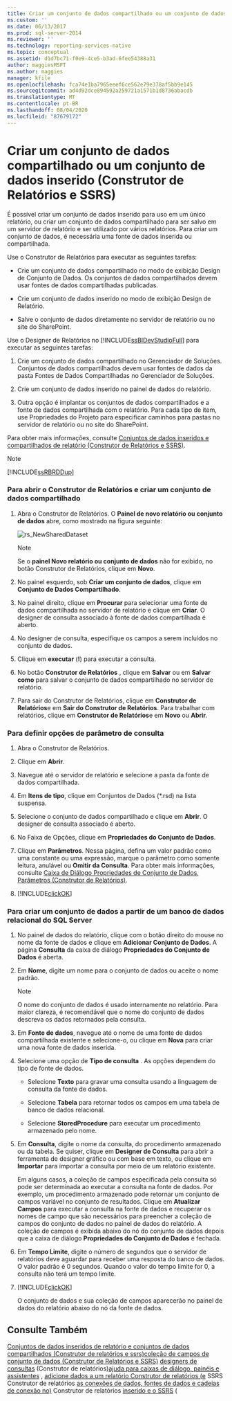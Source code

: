 ```yaml
---
title: Criar um conjunto de dados compartilhado ou um conjunto de dados inserido (Construtor de Relatórios e SSRS) | Microsoft Docs
ms.custom: ''
ms.date: 06/13/2017
ms.prod: sql-server-2014
ms.reviewer: ''
ms.technology: reporting-services-native
ms.topic: conceptual
ms.assetid: d1d7bc71-f0e9-4ce5-b3ad-6fee54388a31
author: maggiesMSFT
ms.author: maggies
manager: kfile
ms.openlocfilehash: fca74e1ba7965eeef6ce562e79e378af5bb9e145
ms.sourcegitcommit: ad4d92dce894592a259721a1571b1d8736abacdb
ms.translationtype: MT
ms.contentlocale: pt-BR
ms.lasthandoff: 08/04/2020
ms.locfileid: "87679172"
---
```

# <a name="create-a-shared-dataset-or-embedded-dataset-report-builder-and-ssrs"></a>Criar um conjunto de dados compartilhado ou um conjunto de dados inserido (Construtor de Relatórios e SSRS)
  É possível criar um conjunto de dados inserido para uso em um único relatório, ou criar um conjunto de dados compartilhado para ser salvo em um servidor de relatório e ser utilizado por vários relatórios. Para criar um conjunto de dados, é necessária uma fonte de dados inserida ou compartilhada.

 Use o Construtor de Relatórios para executar as seguintes tarefas:

-   Crie um conjunto de dados compartilhado no modo de exibição Design de Conjunto de Dados. Os conjuntos de dados compartilhados devem usar fontes de dados compartilhadas publicadas.

-   Crie um conjunto de dados inserido no modo de exibição Design de Relatório.

-   Salve o conjunto de dados diretamente no servidor de relatório ou no site do SharePoint.

 Use o Designer de Relatórios no [!INCLUDE[ssBIDevStudioFull](../../includes/ssbidevstudiofull-md.md)] para executar as seguintes tarefas:

1.  Crie um conjunto de dados compartilhado no Gerenciador de Soluções. Conjuntos de dados compartilhados devem usar fontes de dados da pasta Fontes de Dados Compartilhadas no Gerenciador de Soluções.

2.  Crie um conjunto de dados inserido no painel de dados do relatório.

3.  Outra opção é implantar os conjuntos de dados compartilhados e a fonte de dados compartilhada com o relatório. Para cada tipo de item, use Propriedades do Projeto para especificar caminhos para pastas no servidor de relatório ou no site do SharePoint.

 Para obter mais informações, consulte [Conjuntos de dados inseridos e compartilhados de relatório &#40;Construtor de Relatórios e SSRS&#41;](report-embedded-datasets-and-shared-datasets-report-builder-and-ssrs.md).

> [!NOTE]
>  [!INCLUDE[ssRBRDDup](../../includes/ssrbrddup-md.md)]

### <a name="to-open-report-builder-and-create-a-shared-dataset"></a>Para abrir o Construtor de Relatórios e criar um conjunto de dados compartilhado

1.  Abra o Construtor de Relatórios. O **Painel de novo relatório ou conjunto de dados** abre, como mostrado na figura seguinte:

     ![rs_NewSharedDataset](../media/rs-newshareddataset.gif "rs_NewSharedDataset")

    > [!NOTE]
    >  Se o **painel Novo relatório ou conjunto de dados** não for exibido, no botão Construtor de Relatórios, clique em **Novo**.

2.  No painel esquerdo, sob **Criar um conjunto de dados**, clique em **Conjunto de Dados Compartilhado**.

3.  No painel direito, clique em **Procurar** para selecionar uma fonte de dados compartilhada no servidor de relatório e clique em **Criar**. O designer de consulta associado à fonte de dados compartilhada é aberto.

4.  No designer de consulta, especifique os campos a serem incluídos no conjunto de dados.

5.  Clique em **executar** (**!**) para executar a consulta.

6.  No botão **Construtor de Relatórios** , clique em **Salvar** ou em **Salvar como** para salvar o conjunto de dados compartilhado no servidor de relatório.

7.  Para sair do Construtor de Relatórios, clique em **Construtor de Relatórios**e em **Sair do Construtor de Relatórios**. Para trabalhar com relatórios, clique em **Construtor de Relatórios**e em **Novo** ou **Abrir**.

### <a name="to-set-query-parameter-options"></a>Para definir opções de parâmetro de consulta

1.  Abra o Construtor de Relatórios.

2.  Clique em **Abrir**.

3.  Navegue até o servidor de relatório e selecione a pasta da fonte de dados compartilhada.

4.  Em **Itens de tipo**, clique em Conjuntos de Dados (*.rsd) na lista suspensa.

5.  Selecione o conjunto de dados compartilhado e clique em **Abrir**. O designer de consulta associado é aberto.

6.  No Faixa de Opções, clique em **Propriedades do Conjunto de Dados**.

7.  Clique em **Parâmetros**. Nessa página, defina um valor padrão como uma constante ou uma expressão, marque o parâmetro como somente leitura, anulável ou **Omitir da Consulta**. Para obter mais informações, consulte [Caixa de Diálogo Propriedades de Conjunto de Dados, Parâmetros &#40;Construtor de Relatórios&#41;](../dataset-properties-dialog-box-parameters-report-builder.md).

8.  [!INCLUDE[clickOK](../../../includes/clickok-md.md)]


### <a name="to-create-a-dataset-from-a-sql-server-relational-database"></a>Para criar um conjunto de dados a partir de um banco de dados relacional do SQL Server

1.  No painel de dados do relatório, clique com o botão direito do mouse no nome da fonte de dados e clique em **Adicionar Conjunto de Dados**. A página **Consulta** da caixa de diálogo **Propriedades do Conjunto de Dados** é aberta.

2.  Em **Nome**, digite um nome para o conjunto de dados ou aceite o nome padrão.

    > [!NOTE]
    >  O nome do conjunto de dados é usado internamente no relatório. Para maior clareza, é recomendável que o nome do conjunto de dados descreva os dados retornados pela consulta.

3.  Em **Fonte de dados**, navegue até o nome de uma fonte de dados compartilhada existente e selecione-o, ou clique em **Nova** para criar uma nova fonte de dados inserida.

4.  Selecione uma opção de **Tipo de consulta** . As opções dependem do tipo de fonte de dados.

    -   Selecione **Texto** para gravar uma consulta usando a linguagem de consulta da fonte de dados.

    -   Selecione **Tabela** para retornar todos os campos em uma tabela de banco de dados relacional.

    -   Selecione **StoredProcedure** para executar um procedimento armazenado pelo nome.

5.  Em **Consulta**, digite o nome da consulta, do procedimento armazenado ou da tabela. Se quiser, clique em **Designer de Consulta** para abrir a ferramenta de designer gráfico ou com base em texto, ou clique em **Importar** para importar a consulta por meio de um relatório existente.

     Em alguns casos, a coleção de campos especificada pela consulta só pode ser determinada ao executar a consulta na fonte de dados. Por exemplo, um procedimento armazenado pode retornar um conjunto de campos variável no conjunto de resultados. Clique em **Atualizar Campos** para executar a consulta na fonte de dados e recuperar os nomes de campo que são necessários para preencher a coleção de campos do conjunto de dados no painel de dados do relatório. A coleção de campos é exibida abaixo do nó do conjunto de dados depois que a caixa de diálogo **Propriedades do Conjunto de Dados** é fechada.

6.  Em **Tempo Limite**, digite o número de segundos que o servidor de relatórios deve aguardar para receber uma resposta do banco de dados. O valor padrão é 0 segundos. Quando o valor do tempo limite for 0, a consulta não terá um tempo limite.

7.  [!INCLUDE[clickOK](../../../includes/clickok-md.md)]

     O conjunto de dados e sua coleção de campos aparecerão no painel de dados do relatório abaixo do nó da fonte de dados.

## <a name="see-also"></a>Consulte Também
 [Conjuntos de dados inseridos de relatório e conjuntos de dados compartilhados &#40;Construtor de relatórios e ssrs&#41;coleção de campos de](report-embedded-datasets-and-shared-datasets-report-builder-and-ssrs.md) [conjunto de dados &#40;Construtor de Relatórios e SSRS&#41;](dataset-fields-collection-report-builder-and-ssrs.md) [designers de consultas](../query-designers-report-builder.md) &#40;Construtor de relatórios&#41;[ajuda para caixas de diálogo, painéis e assistentes](../report-builder-help-for-dialog-boxes-panes-and-wizards.md) , [adicione dados a um relatório Construtor de relatórios &#40;e](report-datasets-ssrs.md) SSRS Construtor de relatórios [as conexões de dados, fontes de dados e cadeias de conexão no&#41;](../data-connections-data-sources-and-connection-strings-in-report-builder.md) Construtor de relatórios [inserido e o SSRS](embedded-and-shared-datasets-report-builder-and-ssrs.md) &#40;


